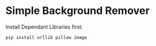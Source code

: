 # Simple Background Remover

Install Dependant Libraries first:
```
pip install urllib pillow image
```
